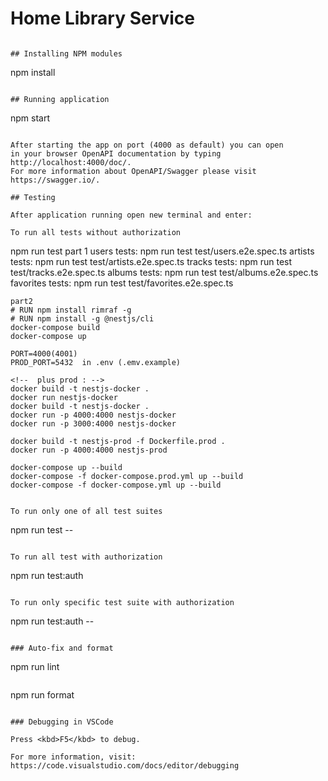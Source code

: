 # Home Library Service

```

## Installing NPM modules

```
npm install
```

## Running application

```
npm start
```

After starting the app on port (4000 as default) you can open
in your browser OpenAPI documentation by typing http://localhost:4000/doc/.
For more information about OpenAPI/Swagger please visit https://swagger.io/.

## Testing

After application running open new terminal and enter:

To run all tests without authorization

```
npm run test
part 1
  users tests: npm run test test/users.e2e.spec.ts
  artists tests: npm run test test/artists.e2e.spec.ts
  tracks tests: npm run test test/tracks.e2e.spec.ts
  albums tests: npm run test test/albums.e2e.spec.ts
  favorites tests: npm run test test/favorites.e2e.spec.ts

```
part2
# RUN npm install rimraf -g
# RUN npm install -g @nestjs/cli
docker-compose build
docker-compose up

PORT=4000(4001)
PROD_PORT=5432  in .env (.emv.example)

<!--  plus prod : -->
docker build -t nestjs-docker .
docker run nestjs-docker
docker build -t nestjs-docker .
docker run -p 4000:4000 nestjs-docker
docker run -p 3000:4000 nestjs-docker

docker build -t nestjs-prod -f Dockerfile.prod .
docker run -p 4000:4000 nestjs-prod

docker-compose up --build
docker-compose -f docker-compose.prod.yml up --build
docker-compose -f docker-compose.yml up --build


To run only one of all test suites

```
npm run test -- <path to suite>
```

To run all test with authorization

```
npm run test:auth
```

To run only specific test suite with authorization

```
npm run test:auth -- <path to suite>
```

### Auto-fix and format

```
npm run lint
```

```
npm run format
```

### Debugging in VSCode

Press <kbd>F5</kbd> to debug.

For more information, visit: https://code.visualstudio.com/docs/editor/debugging
